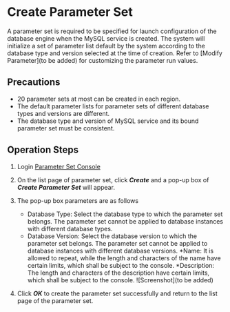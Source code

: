 # Create Parameter Set
A parameter set is required to be specified for launch configuration of the database engine when the MySQL service is created. The system will initialize a set of parameter list default by the system according to the database type and version selected at the time of creation. Refer to [Modify Parameter](to be added) for customizing the parameter run values.

## Precautions
* 20 parameter sets at most can be created in each region.
* The default parameter lists for parameter sets of different database types and versions are different.
* The database type and version of MySQL service and its bound parameter set must be consistent.

## Operation Steps
1. Login [Parameter Set Console](https://rds-console.jdcloud.com/paramgroup/list)
2. On the list page of parameter set, click ***Create*** and a pop-up box of ***Create Parameter Set*** will appear.
3. The pop-up box parameters are as follows
    * Database Type: Select the database type to which the parameter set belongs. The parameter set cannot be applied to database instances with different database types.
    * Database Version: Select the database version to which the parameter set belongs. The parameter set cannot be applied to database instances with different database versions.
    *Name: It is allowed to repeat, while the length and characters of the name have certain limits, which shall be subject to the console.
    *Description: The length and characters of the description have certain limits, which shall be subject to the console.
    ![Screenshot](to be added)

4. Click ***OK*** to create the parameter set successfully and return to the list page of the parameter set.
